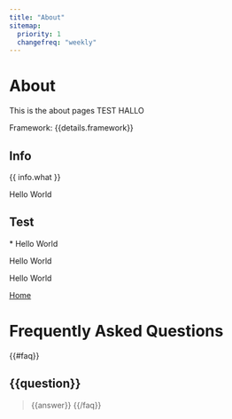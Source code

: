 ```yaml
---
title: "About"
sitemap:
  priority: 1
  changefreq: "weekly"
---
```


# About

This is the about pages TEST HALLO

Framework: {{details.framework}}

## Info

{{ info.what }}

<Info> Hello World </Info>

## Test

<Warning> 
  * Hello World 
  
</Warning>

<Error> Hello World </Error>

<Success> Hello World </Success>

[Home](/)


# Frequently Asked Questions

{{#faq}}
## {{question}}

> {{answer}}
{{/faq}}